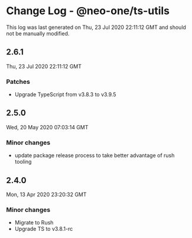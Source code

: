 # Change Log - @neo-one/ts-utils

This log was last generated on Thu, 23 Jul 2020 22:11:12 GMT and should not be manually modified.

## 2.6.1
Thu, 23 Jul 2020 22:11:12 GMT

### Patches

- Upgrade TypeScript from v3.8.3 to v3.9.5

## 2.5.0
Wed, 20 May 2020 07:03:14 GMT

### Minor changes

- update package release process to take better advantage of rush tooling

## 2.4.0
Mon, 13 Apr 2020 23:20:32 GMT

### Minor changes

- Migrate to Rush
- Upgrade TS to v3.8.1-rc

